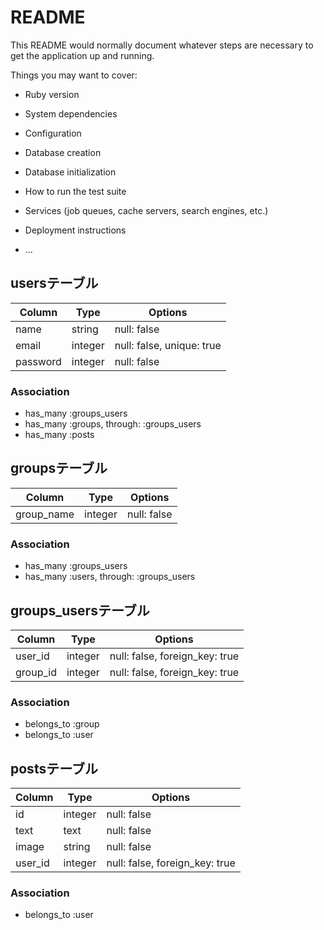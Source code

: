 # README

This README would normally document whatever steps are necessary to get the
application up and running.

Things you may want to cover:

* Ruby version

* System dependencies

* Configuration

* Database creation

* Database initialization

* How to run the test suite

* Services (job queues, cache servers, search engines, etc.)

* Deployment instructions

* ...
## usersテーブル

|Column|Type|Options|
|------|----|-------|
|name|string|null: false|
|email|integer|null: false, unique: true|
|password|integer|null: false|

### Association
- has_many :groups_users
- has_many :groups, through: :groups_users
- has_many :posts


## groupsテーブル

|Column|Type|Options|
|------|----|-------|
|group_name|integer|null: false|

### Association
- has_many :groups_users
- has_many :users, through: :groups_users


## groups_usersテーブル

|Column|Type|Options|
|------|----|-------|
|user_id|integer|null: false, foreign_key: true|
|group_id|integer|null: false, foreign_key: true|


### Association
- belongs_to :group
- belongs_to :user

## postsテーブル

|Column|Type|Options|
|------|----|-------|
|id|integer|null: false|
|text|text|null: false|
|image|string|null: false|
|user_id|integer|null: false, foreign_key: true|

### Association
- belongs_to :user